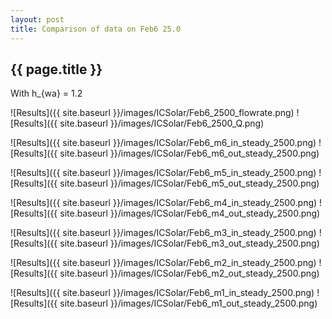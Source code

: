 ```yaml
---
layout: post
title: Comparison of data on Feb6 25.0
---
```

{{ page.title }}
-----------------
With h_{wa} = 1.2

![Results]({{ site.baseurl }}/images/ICSolar/Feb6_2500_flowrate.png) ![Results]({{ site.baseurl }}/images/ICSolar/Feb6_2500_Q.png)

![Results]({{ site.baseurl }}/images/ICSolar/Feb6_m6_in_steady_2500.png) ![Results]({{ site.baseurl }}/images/ICSolar/Feb6_m6_out_steady_2500.png)

![Results]({{ site.baseurl }}/images/ICSolar/Feb6_m5_in_steady_2500.png) ![Results]({{ site.baseurl }}/images/ICSolar/Feb6_m5_out_steady_2500.png)

![Results]({{ site.baseurl }}/images/ICSolar/Feb6_m4_in_steady_2500.png) ![Results]({{ site.baseurl }}/images/ICSolar/Feb6_m4_out_steady_2500.png)

![Results]({{ site.baseurl }}/images/ICSolar/Feb6_m3_in_steady_2500.png) ![Results]({{ site.baseurl }}/images/ICSolar/Feb6_m3_out_steady_2500.png)

![Results]({{ site.baseurl }}/images/ICSolar/Feb6_m2_in_steady_2500.png) ![Results]({{ site.baseurl }}/images/ICSolar/Feb6_m2_out_steady_2500.png)

![Results]({{ site.baseurl }}/images/ICSolar/Feb6_m1_in_steady_2500.png) ![Results]({{ site.baseurl }}/images/ICSolar/Feb6_m1_out_steady_2500.png)

